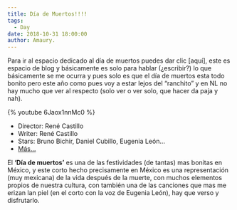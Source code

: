 ```yaml
---
title: Día de Muertos!!!!
tags:
  - Day
date: 2018-10-31 18:00:00
author: Amaury.
---
```


Para ir al espacio dedicado al día de muertos puedes dar clic [aquí], este es espacio de blog y básicamente es solo para hablar (¿escribir?) lo que básicamente se me ocurra y pues solo es que el día de muertos esta todo bonito pero este año como pues voy a estar lejos del “ranchito” y en NL no hay mucho que ver al respecto (solo ver o ver solo, que hacer da paja y nah).

{% youtube 6Jaox1nnMc0 %}

*   Director: René Castillo
*   Writer: René Castillo
*   Stars: Bruno Bichir, Daniel Cubillo, Eugenia León…
*   [Más…](https://www.imdb.com/title/tt0285599/)

El **‘Día de muertos’** es una de las festividades (de tantas) mas bonitas en México, y este corto hecho precisamente en México es una representación (muy mexicana) de la vida después de la muerte, con muchos elementos propios de nuestra cultura, con también una de las canciones que mas me erizan lan piel (en el corto con la voz de Eugenia León), hay que verso y disfrutarlo.